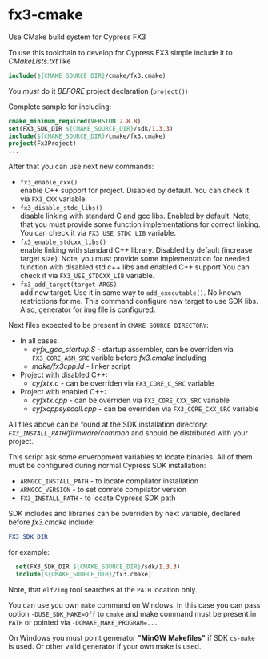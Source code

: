 # fx3-cmake
Use CMake build system for Cypress FX3

To use this toolchain to develop for Cypress FX3 simple include it to *CMakeLists.txt* like
```cmake
include(${CMAKE_SOURCE_DIR}/cmake/fx3.cmake)
```
You *must* do it *BEFORE* project declaration (`project()`)

Complete sample for including:
```cmake
cmake_minimum_required(VERSION 2.8.8)
set(FX3_SDK_DIR ${CMAKE_SOURCE_DIR}/sdk/1.3.3)
include(${CMAKE_SOURCE_DIR}/cmake/fx3.cmake)
project(Fx3Project)
...
```

After that you can use next new commands:
- `fx3_enable_cxx()`<br/>
    enable C++ support for project. Disabled by default.
    You can check it via `FX3_CXX` variable.
- `fx3_disable_stdc_libs()`<br/>
    disable linking with standard C and gcc libs. Enabled by default.
    Note, that you must provide some function implementations for correct
    linking.
    You can check it via `FX3_USE_STDC_LIB` variable.
- `fx3_enable_stdcxx_libs()`<br/>
    enable linking with standard C++ library. Disabled by default (increase
    target size). Note, you must provide some implementation for needed
    function with disabled std c++ libs and enabled C++ support
    You can check it via `FX3_USE_STDCXX_LIB` variable.
- `fx3_add_target(target ARGS)`<br/>
    add new target. Use it in same way to `add_executable()`. No known
    restrictions for me. This command configure new target to use SDK libs.
    Also, generator for img file is configured.

Next files expected to be present in `CMAKE_SOURCE_DIRECTORY`:
- In all cases:
  - *cyfx_gcc_startup.S*    - startup assembler, can be overriden via `FX3_CORE_ASM_SRC` varible before
                            *fx3.cmake* including
  - *make/fx3cpp.ld*        - linker script
- Project with disabled C++:
  - *cyfxtx.c*              - can be overriden via `FX3_CORE_C_SRC` variable
- Project with enabled C++:
  - *cyfxtx.cpp*            - can be overriden via `FX3_CORE_CXX_SRC` variable
  - *cyfxcppsyscall.cpp*    - can be overriden via `FX3_CORE_CXX_SRC` variable

All files above can be found at the SDK installation directory: *`FX3_INSTALL_PATH`/firmware/common* and
should be distributed with your project.

This script ask some enveropment variables to locate binaries. All of them must be configured during
normal Cypress SDK installation:
- `ARMGCC_INSTALL_PATH` - to locate compilator installation
- `ARMGCC_VERSION`      - to set conrete compilator version
- `FX3_INSTALL_PATH`    - to locate Cypress SDK path

SDK includes and libraries can be overriden by next variable, declared before *fx3.cmake* include:
```cmake
FX3_SDK_DIR
```
for example:
```cmake
  set(FX3_SDK_DIR ${CMAKE_SOURCE_DIR}/sdk/1.3.3)
  include(${CMAKE_SOURCE_DIR}/fx3.cmake)
```

Note, that `elf2img` tool searches at the `PATH` location only.

You can use you own `make` command on Windows. In this case you can pass option `-DUSE_SDK_MAKE=Off`
to `cmake` and make command must be present in `PATH` or pointed via `-DCMAKE_MAKE_PROGRAM=...`

On Windows you must point generator **"MinGW Makefiles"** if SDK `cs-make` is used. Or other valid
generator if your own make is used.

